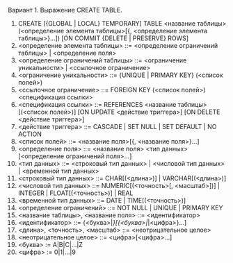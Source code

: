 Вариант 1. Выражение CREATE TABLE.
1. CREATE [{GLOBAL | LOCAL} TEMPORARY] TABLE <название таблицы> (<определение элемента таблицы>[{, <определение  элемента таблицы>}...]) [ON COMMIT {DELETE | PRESERVE} ROWS]
2. <определение элемента таблицы> ::= <определение ограничений таблицы> | <определение поля>
3. <определение ограничений таблицы> ::= <ограничение уникальности> | <ссылочное ограничение>
4. <ограничение уникальности> ::= {UNIQUE | PRIMARY KEY} (<список полей>)
5. <ссылочное ограничение> ::= FOREIGN KEY (<список полей>) <спецификация ссылки>
6. <спецификация ссылки> ::= REFERENCES <название таблицы> [(<список полей>)] [ON UPDATE <действие триггера>] [ON DELETE <действие триггера>]
7. <действие триггера> ::= CASCADE | SET NULL | SET DEFAULT | NO ACTION 
8. <список полей> ::= <название поля>[{, <название поля>}...]
9. <определение поля> ::= <название поля> <тип данных> [<определение ограничений поля>...]
10. <тип данных> ::= <строковый тип данных> | <числовой тип данных> | <временной тип данных> 
11. <строковый тип данных> ::= CHAR[(<длина>)] | VARCHAR[(<длина>)]
12. <числовой тип данных> ::= NUMERIC[(<точность>[, <масштаб>])] | INTEGER | FLOAT[(<точность>)] | REAL
13. <временной тип данных> ::= DATE | TIME[(<точность>)]
14. <определение ограничений> ::= NOT NULL | UNIQUE | PRIMARY KEY
15. <название таблицы>, <название поля> ::= <идентификатор>
16. <идентификатор> ::= {<буква>|_}[{<буква>|_|<цифра>}...]
17. <длина>, <точность>, <масштаб> ::= <неотрицательное целое>
18. <неотрицательное целое> ::= <цифра>[<цифра>...]
19. <буква> := A|B|C|…|Z
20. <цифра> := 0|1|…|9
